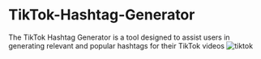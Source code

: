 # TikTok-Hashtag-Generator
The TikTok Hashtag Generator is a tool designed to assist users in generating relevant and popular hashtags for their TikTok videos
![tiktok](https://github.com/AlphaCodeHub/TikTok-Hashtag-Generator/assets/94831767/e3bc03a7-0248-49b5-a306-c1a9ffa9d510)

